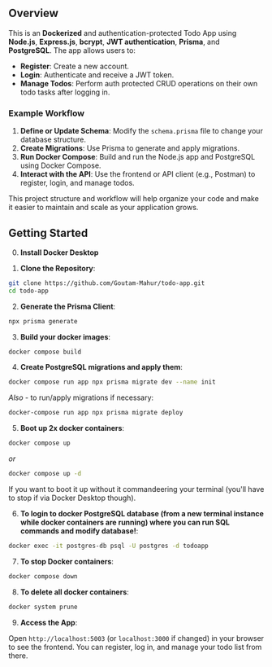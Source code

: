 ## Overview

This is an **Dockerized** and authentication-protected Todo App using **Node.js**, **Express.js**, **bcrypt**, **JWT authentication**, **Prisma**, and **PostgreSQL**. The app allows users to:

- **Register**: Create a new account.
- **Login**: Authenticate and receive a JWT token.
- **Manage Todos**: Perform auth protected CRUD operations on their own todo tasks after logging in.

### Example Workflow

1. **Define or Update Schema**: Modify the `schema.prisma` file to change your database structure.
2. **Create Migrations**: Use Prisma to generate and apply migrations.
3. **Run Docker Compose**: Build and run the Node.js app and PostgreSQL using Docker Compose.
4. **Interact with the API**: Use the frontend or API client (e.g., Postman) to register, login, and manage todos.

This project structure and workflow will help organize your code and make it easier to maintain and scale as your application grows.

## Getting Started

0. **Install Docker Desktop**

1. **Clone the Repository**:

```bash
git clone https://github.com/Goutam-Mahur/todo-app.git
cd todo-app
```

2. **Generate the Prisma Client**:

```bash
npx prisma generate
```

3. **Build your docker images**:

```bash
docker compose build
```

4. **Create PostgreSQL migrations and apply them**:

```bash
docker compose run app npx prisma migrate dev --name init
```

_Also_ - to run/apply migrations if necessary:

```bash
docker-compose run app npx prisma migrate deploy
```

5. **Boot up 2x docker containers**:

```bash
docker compose up
```

_or_

```bash
docker compose up -d
```

If you want to boot it up without it commandeering your terminal (you'll have to stop if via Docker Desktop though).

6. **To login to docker PostgreSQL database (from a new terminal instance while docker containers are running) where you can run SQL commands and modify database!**:

```bash
docker exec -it postgres-db psql -U postgres -d todoapp
```

7. **To stop Docker containers**:

```bash
docker compose down
```

8. **To delete all docker containers**:

```bash
docker system prune
```

9. **Access the App**:

Open `http://localhost:5003` (or `localhost:3000` if changed) in your browser to see the frontend. You can register, log in, and manage your todo list from there.

